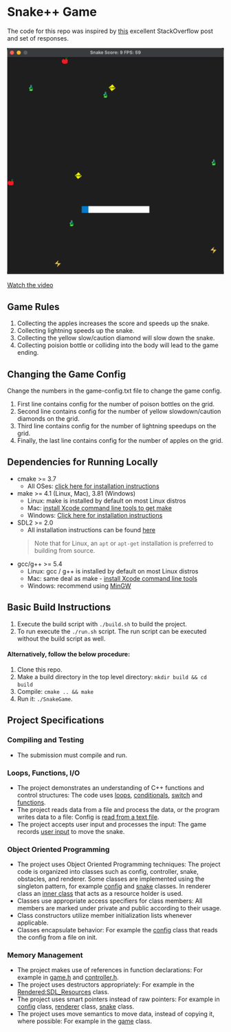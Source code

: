 # Snake++ Game

The code for this repo was inspired by [this](https://codereview.stackexchange.com/questions/212296/snake-game-in-c-with-sdl) excellent StackOverflow post and set of responses.

![snake game demo run](assets/snake_game.png)

[Watch the video](https://youtu.be/CQpWfHMSWvs)

## Game Rules
1. Collecting the apples increases the score and speeds up the snake.
2. Collecting lightning speeds up the snake.
3. Collecting the yellow slow/caution diamond will slow down the snake.
4. Collecting poision bottle or colliding into the body will lead to the game ending.

## Changing the Game Config
Change the numbers in the game-config.txt file to change the game config.
1. First line contains config for the number of poison bottles on the grid.
2. Second line contains config for the number of yellow slowdown/caution diamonds on the grid.
3. Third line contains config for the number of lightning speedups on the grid.
4. Finally, the last line contains config for the number of apples on the grid.

## Dependencies for Running Locally
* cmake >= 3.7
  * All OSes: [click here for installation instructions](https://cmake.org/install/)
* make >= 4.1 (Linux, Mac), 3.81 (Windows)
  * Linux: make is installed by default on most Linux distros
  * Mac: [install Xcode command line tools to get make](https://developer.apple.com/xcode/features/)
  * Windows: [Click here for installation instructions](http://gnuwin32.sourceforge.net/packages/make.htm)
* SDL2 >= 2.0
  * All installation instructions can be found [here](https://wiki.libsdl.org/Installation)
  >Note that for Linux, an `apt` or `apt-get` installation is preferred to building from source. 
* gcc/g++ >= 5.4
  * Linux: gcc / g++ is installed by default on most Linux distros
  * Mac: same deal as make - [install Xcode command line tools](https://developer.apple.com/xcode/features/)
  * Windows: recommend using [MinGW](http://www.mingw.org/)

## Basic Build Instructions

1. Execute the build script with `./build.sh` to build the project.
2. To run execute the `./run.sh` script. The run script can be executed without the build script as well. 

#### Alternatively, follow the below procedure:

1. Clone this repo.
2. Make a build directory in the top level directory: `mkdir build && cd build`
3. Compile: `cmake .. && make`
4. Run it: `./SnakeGame`.

## Project Specifications
### Compiling and Testing
- The submission must compile and run.

### Loops, Functions, I/O
- The project demonstrates an understanding of C++ functions and control structures: The code uses [loops](https://github.com/l0g1c-80m8/snake-plus-plus/blob/f75ef337fc4a10335efb883b752fdc50d07b3db6/src/game.cpp#L127), [conditionals](https://github.com/l0g1c-80m8/snake-plus-plus/blob/f75ef337fc4a10335efb883b752fdc50d07b3db6/src/game.cpp#L89), [switch](https://github.com/l0g1c-80m8/snake-plus-plus/blob/f75ef337fc4a10335efb883b752fdc50d07b3db6/src/game.cpp#L60) and [functions](https://github.com/l0g1c-80m8/snake-plus-plus/blob/f75ef337fc4a10335efb883b752fdc50d07b3db6/src/game.cpp#L132).
- The project reads data from a file and process the data, or the program writes data to a file: Config is [read from a text file](https://github.com/l0g1c-80m8/snake-plus-plus/blob/f75ef337fc4a10335efb883b752fdc50d07b3db6/src/config.cpp#L26).
- The project accepts user input and processes the input: The game records [user input](https://github.com/l0g1c-80m8/snake-plus-plus/blob/f75ef337fc4a10335efb883b752fdc50d07b3db6/src/controller.cpp#L10) to move the snake.
  
### Object Oriented Programming
- The project uses Object Oriented Programming techniques: The project code is organized into classes such as config, controller, snake, obstacles, and renderer. Some classes are implemented using the singleton pattern, for example [config](https://github.com/l0g1c-80m8/snake-plus-plus/blob/f75ef337fc4a10335efb883b752fdc50d07b3db6/src/config.cpp#L11) and [snake](https://github.com/l0g1c-80m8/snake-plus-plus/blob/f75ef337fc4a10335efb883b752fdc50d07b3db6/src/snake.cpp#L80) classes. In renderer class an [inner class](https://github.com/l0g1c-80m8/snake-plus-plus/blob/f75ef337fc4a10335efb883b752fdc50d07b3db6/src/renderer.h#L24) that acts as a resource holder is used.
- Classes use appropriate access specifiers for class members: All members are marked under private and public according to their usage.
- Class constructors utilize member initialization lists whenever applicable.
- Classes encapsulate behavior: For example the [config](https://github.com/l0g1c-80m8/snake-plus-plus/blob/f75ef337fc4a10335efb883b752fdc50d07b3db6/src/config.h#L11) class that reads the config from a file on init.

### Memory Management
- The project makes use of references in function declarations: For example in [game.h](https://github.com/l0g1c-80m8/snake-plus-plus/blob/f75ef337fc4a10335efb883b752fdc50d07b3db6/src/game.h#L16) and [controller.h](https://github.com/l0g1c-80m8/snake-plus-plus/blob/f75ef337fc4a10335efb883b752fdc50d07b3db6/src/controller.h#L8).
- The project uses destructors appropriately: For example in the [Rendered:SDL_Resources](https://github.com/l0g1c-80m8/snake-plus-plus/blob/f75ef337fc4a10335efb883b752fdc50d07b3db6/src/renderer.cpp#L153) class.
- The project uses smart pointers instead of raw pointers: For example in [config](https://github.com/l0g1c-80m8/snake-plus-plus/blob/f75ef337fc4a10335efb883b752fdc50d07b3db6/src/config.h#L26) class, [renderer](https://github.com/l0g1c-80m8/snake-plus-plus/blob/f75ef337fc4a10335efb883b752fdc50d07b3db6/src/renderer.h#L34) class, [snake](https://github.com/l0g1c-80m8/snake-plus-plus/blob/f75ef337fc4a10335efb883b752fdc50d07b3db6/src/snake.h#L11) class.
- The project uses move semantics to move data, instead of copying it, where possible: For example in the [game](https://github.com/l0g1c-80m8/snake-plus-plus/blob/f75ef337fc4a10335efb883b752fdc50d07b3db6/src/game.cpp#L124) class.
